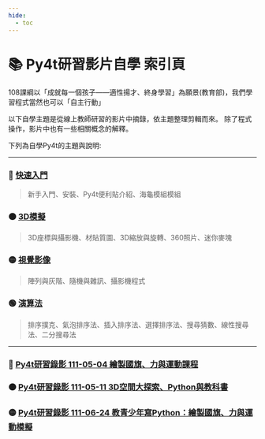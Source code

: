 ```yaml
---
hide:
  - toc
---
```


# 📚 Py4t研習影片自學 索引頁

108課綱以「成就每一個孩子——適性揚才、終身學習」為願景(教育部)，我們學習程式當然也可以「自主行動」

以下自學主題是從線上教師研習的影片中摘錄，依主題整理剪輯而來。
除了程式操作，影片中也有一些相關概念的解釋。

下列為自學Py4t的主題與說明:

-------------------------------

### 🔴 [快速入門](quick_start.md)

> 新手入門、安裝、Py4t便利貼介紹、海龜模組模組

### 🟠 [3D模擬](tutorial_3d.md) 

> 3D座標與攝影機、材貼質圖、3D縮放與旋轉、360照片、迷你麥塊

### 🟡 [視覺影像](tutorial_cv.md) 

> 陣列與灰階、隨機與雜訊、攝影機程式

### 🟢 [演算法](tutorial_algorithm.md) 

> 排序撲克、氣泡排序法、插入排序法、選擇排序法、搜尋猜數、線性搜尋法、二分搜尋法

-------------------------------

### 🔴 [Py4t研習錄影 111-05-04 繪製國旗、力與運動課程](workshop1110504.md) 

### 🟠 [Py4t研習錄影 111-05-11 3D空間大探索、Python與教科書](workshop1110511.md)

### 🟡 [Py4t研習錄影 111-06-24 教青少年寫Python：繪製國旗、力與運動模擬](workshop1110624.md)